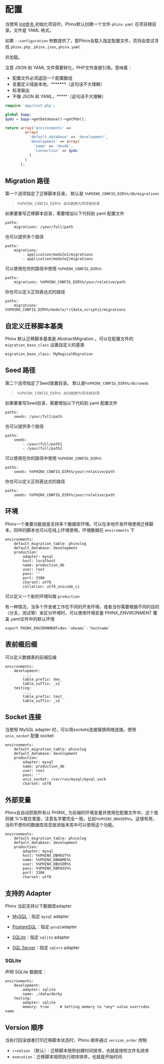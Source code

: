 # 配置

当使用 [Init命令 ](/命令)初始化项目时，Phinx默认创建一个文件 `phinx.yaml` 在项目根目录。文件是 YAML 格式。

如果 `--configuration` 参数提供了，那Phinx会载入指定配置文件，否则会尝试寻找 `phinx.php` , `phinx.json`, `phinx.yaml`

并加载。

注意 JSON 和 YAML 文件需要转化，PHP文件直接引用。意味着：

* 配置文件必须返回一个配置数组
* 变量定义域是本地，\*\*\*\*\*\*\*（这句话不大理解）
* 标准输出
* 不像 JSON 和 YAML，\*\*\*\*\*（这句话不大理解）

```php
require 'app/init.php';

global $app;
$pdo = $app->getDatabase()->getPdo();

return array('environments' =>
         array(
           'default_database' => 'development',
           'development' => array(
             'name' => 'devdb',
             'connection' => $pdo
           )
         )
       );
```

## Migration 路径

第一个选项指定了迁移脚本目录。 默认是 `%%PHINX_CONFIG_DIR%%/db/migrations`

> `%%PHINX_CONFIG_DIR%% 自动替换为项目根目录`

如果要重写迁移脚本目录，需要增加以下代码到 yaml 配置文件

```
paths:
    migrations: /your/full/path
```

也可以提供多个路径

```
paths:
    migrations:
        - application/module1/migrations
        - application/module2/migrations
```

可以使用在你的路径中使用 `%%PHINX_CONFIG_DIR%%`

```
paths:
    migrations: %%PHINX_CONFIG_DIR%%/your/relative/path
```

你也可以定义正则表达式的路径

```
paths:
    migrations: %%PHINX_CONFIG_DIR%%/module/*/{data,scripts}/migrations
```

## 自定义迁移脚本基类

Phinx 默认迁移脚本基类是 AbstractMigration 。可以在配置文件的 `migration_base_class` 设置自定义的基类

```
migration_base_class: MyMagicalMigration
```

## Seed 路径

第二个选项指定了Seed放置目录。 默认是`%%PHINX_CONFIG_DIR%%/db/seeds`

> `%%PHINX_CONFIG_DIR%% 自动替换为项目根目录`

如果要重写Seed目录，需要增加以下代码到 yaml 配置文件

```
paths:
    seeds: /your/full/path
```

也可以提供多个路径

```
paths:
    seeds:
        - /your/full/path1
        - /your/full/path2
```

可以使用在你的路径中使用 `%%PHINX_CONFIG_DIR%%`

```
paths:
    seeds: %%PHINX_CONFIG_DIR%%/your/relative/path
```

你也可以定义正则表达式的路径

```
paths:
    seeds: %%PHINX_CONFIG_DIR%%/your/relative/path
```

## 环境

Phinx一个重要功能就是支持多个数据库环境。可以在本地开发环境使用迁移脚本，同样的脚本也可以在线上环境使用。环境数据在 `enviroments` 下

```
environments:
    default_migration_table: phinxlog
    default_database: development
    production:
        adapter: mysql
        host: localhost
        name: production_db
        user: root
        pass: ''
        port: 3306
        charset: utf8
        collation: utf8_unicode_ci
```

可以定义一个新的环境叫做 `production`

有一种情况，当多个开发者工作在不同的开发环境，或者当你需要根据不同的目的（分支，测试等）来区分环境时，可以使用环境变量 PHINX\_ENVIRONMENT 覆盖 yaml文件中的默认环境

    export PHINX_ENVIRONMENT=dev-`whoami`-`hostname`

## 表前缀后缀

可以定义数据表的前缀后缀

```
environments:
    development:
        ....
        table_prefix: dev_
        table_suffix: _v1
    testing:
        ....
        table_prefix: test_
        table_suffix: _v2
```

## Socket 连接

当使用 MySQL adapter 时，可以用sockets连接替换网络连接。使用 `unix_socket` 配置 socket

```
environments:
    default_migration_table: phinxlog
    default_database: development
    production:
        adapter: mysql
        name: production_db
        user: root
        pass: ''
        unix_socket: /var/run/mysql/mysql.sock
        charset: utf8
```

## 外部变量

Phinx会自动抓取所有以 PHINX\_ 为前缀的环境变量并使用在配置文件中。这个值将被 %%框在里面，注意名字要完全一致。比如`%%PHINX_DBUSER%%`。这很有用，当你不想你的数据库信息放进版本库中可以使用这个功能。

```
environments:
    default_migration_table: phinxlog
    default_database: development
    production:
        adapter: mysql
        host: %%PHINX_DBHOST%%
        name: %%PHINX_DBNAME%%
        user: %%PHINX_DBUSER%%
        pass: %%PHINX_DBPASS%%
        port: 3306
        charset: utf8
```

## 支持的 Adapter

Phinx 当前支持以下数据库adapter

* [MySQL](http://www.mysql.com/)：指定 `mysql` adapter

* [PostgreSQL](http://www.postgresql.org/)：指定 `pssql`adapter

* [SQLite](http://www.sqlite.org/)：指定 `sqlite` adapter

* [SQL Server](http://www.microsoft.com/sqlserver)：指定 `sqlsrv` adapter

### SQLite

声明 SQLite 数据库：

```
environments:
    development:
        adapter: sqlite
        name: ./data/derby
    testing:
        adapter: sqlite
        memory: true     # Setting memory to *any* value overrides name
```

## Version 顺序

当执行回滚或者打印迁移脚本状态时，Phinx 顺序通过 `version_order` 控制

* `creation` （默认）：迁移脚本按照创建时间排序，也就是按照文件名排序
* `execution`：迁移脚本按照执行顺序排序，也就是开始时间



